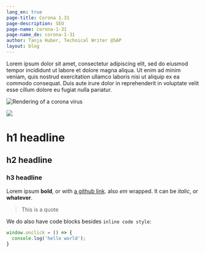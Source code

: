 ```yaml
---
lang_en: true
page-title: Corona 1.31
page-description: SEO
page-name: corona-1-31
page-name_de: corona-1-31
author: Tanja Huber, Technical Writer @SAP
layout: blog
---
```


Lorem ipsum dolor sit amet, consectetur adipiscing elit, sed do eiusmod tempor incididunt ut labore et dolore magna aliqua. Ut enim ad minim veniam, quis nostrud exercitation ullamco laboris nisi ut aliquip ex ea commodo consequat. Duis aute irure dolor in reprehenderit in voluptate velit esse cillum dolore eu fugiat nulla pariatur.
<!-- Excerpt -->


<img src="../images/corona-1.png" title="Rendering of a corona virus">

![](../images/corona-1.png?raw=true)

# h1 headline

## h2 headline

### h3 headline

Lorem ipsum **bold**, or with [a github link](https://github.com/corona-warn-app). also *em* wrapped.
It can be _italic_, or __whatever__.

> This is a quote

We do also have code blocks besides `inline code style`:
```javascript
window.onclick = () => {
  console.log('hello world');
}
```